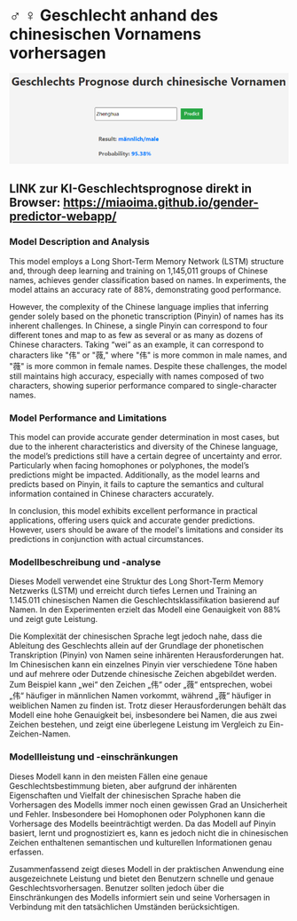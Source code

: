 # ♂ ♀ Geschlecht anhand des chinesischen Vornamens vorhersagen

<p align="center">
  <img src="./sample.png" />
</p>

**LINK zur KI-Geschlechtsprognose direkt in Browser:**
  https://miaoima.github.io/gender-predictor-webapp/
---

### Model Description and Analysis
This model employs a Long Short-Term Memory Network (LSTM) structure and, through deep learning and training on 1,145,011 groups of Chinese names, achieves gender classification based on names. In experiments, the model attains an accuracy rate of 88%, demonstrating good performance.

However, the complexity of the Chinese language implies that inferring gender solely based on the phonetic transcription (Pinyin) of names has its inherent challenges. In Chinese, a single Pinyin can correspond to four different tones and map to as few as several or as many as dozens of Chinese characters. Taking “wei” as an example, it can correspond to characters like "伟" or "薇," where "伟" is more common in male names, and "薇" is more common in female names. Despite these challenges, the model still maintains high accuracy, especially with names composed of two characters, showing superior performance compared to single-character names.

### Model Performance and Limitations
This model can provide accurate gender determination in most cases, but due to the inherent characteristics and diversity of the Chinese language, the model’s predictions still have a certain degree of uncertainty and error. Particularly when facing homophones or polyphones, the model’s predictions might be impacted. Additionally, as the model learns and predicts based on Pinyin, it fails to capture the semantics and cultural information contained in Chinese characters accurately.

In conclusion, this model exhibits excellent performance in practical applications, offering users quick and accurate gender predictions. However, users should be aware of the model's limitations and consider its predictions in conjunction with actual circumstances.

### Modellbeschreibung und -analyse
Dieses Modell verwendet eine Struktur des Long Short-Term Memory Netzwerks (LSTM) und erreicht durch tiefes Lernen und Training an 1.145.011 chinesischen Namen die Geschlechtsklassifikation basierend auf Namen. In den Experimenten erzielt das Modell eine Genauigkeit von 88% und zeigt gute Leistung.

Die Komplexität der chinesischen Sprache legt jedoch nahe, dass die Ableitung des Geschlechts allein auf der Grundlage der phonetischen Transkription (Pinyin) von Namen seine inhärenten Herausforderungen hat. Im Chinesischen kann ein einzelnes Pinyin vier verschiedene Töne haben und auf mehrere oder Dutzende chinesische Zeichen abgebildet werden. Zum Beispiel kann „wei“ den Zeichen „伟“ oder „薇“ entsprechen, wobei „伟“ häufiger in männlichen Namen vorkommt, während „薇“ häufiger in weiblichen Namen zu finden ist. Trotz dieser Herausforderungen behält das Modell eine hohe Genauigkeit bei, insbesondere bei Namen, die aus zwei Zeichen bestehen, und zeigt eine überlegene Leistung im Vergleich zu Ein-Zeichen-Namen.

### Modellleistung und -einschränkungen
Dieses Modell kann in den meisten Fällen eine genaue Geschlechtsbestimmung bieten, aber aufgrund der inhärenten Eigenschaften und Vielfalt der chinesischen Sprache haben die Vorhersagen des Modells immer noch einen gewissen Grad an Unsicherheit und Fehler. Insbesondere bei Homophonen oder Polyphonen kann die Vorhersage des Modells beeinträchtigt werden. Da das Modell auf Pinyin basiert, lernt und prognostiziert es, kann es jedoch nicht die in chinesischen Zeichen enthaltenen semantischen und kulturellen Informationen genau erfassen.

Zusammenfassend zeigt dieses Modell in der praktischen Anwendung eine ausgezeichnete Leistung und bietet den Benutzern schnelle und genaue Geschlechtsvorhersagen. Benutzer sollten jedoch über die Einschränkungen des Modells informiert sein und seine Vorhersagen in Verbindung mit den tatsächlichen Umständen berücksichtigen.
